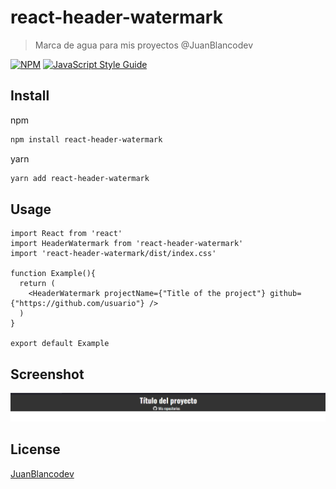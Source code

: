 # react-header-watermark

> Marca de agua para mis proyectos @JuanBlancodev

[![NPM](https://img.shields.io/npm/v/react-header-watermark.svg)](https://www.npmjs.com/package/react-header-watermark) [![JavaScript Style Guide](https://img.shields.io/badge/code_style-standard-brightgreen.svg)](https://standardjs.com)

## Install

npm
```bash
npm install react-header-watermark
```

yarn
```bash
yarn add react-header-watermark
```

## Usage

```tsx
import React from 'react'
import HeaderWatermark from 'react-header-watermark'
import 'react-header-watermark/dist/index.css'

function Example(){
  return (
    <HeaderWatermark projectName={"Title of the project"} github={"https://github.com/usuario"} />
  )
}

export default Example
```

## Screenshot
![Captura de pantalla](./screenshots/screehnshot.png)

## License

[JuanBlancodev](https://github.com/JuanBlancodev)